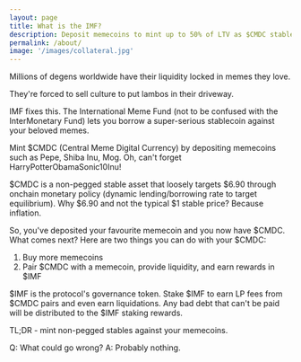 ```yaml
---
layout: page
title: What is the IMF?
description: Deposit memecoins to mint up to 50% of LTV as $CMDC stablecoin (Central Meme Digital Currency). Pair $CMDC with a memecoin and provide liquidity to earn the governance token $IMF (International Meme Fund).
permalink: /about/
image: '/images/collateral.jpg'
---
```


Millions of degens worldwide have their liquidity locked in memes they love.

They're forced to sell culture to put lambos in their driveway.

IMF fixes this. The International Meme Fund (not to be confused with the InterMonetary Fund) lets you borrow a super-serious stablecoin against your beloved memes.

Mint $CMDC (Central Meme Digital Currency) by depositing memecoins such as Pepe, Shiba Inu, Mog. Oh, can't forget HarryPotterObamaSonic10Inu!

$CMDC is a non-pegged stable asset that loosely targets $6.90 through onchain monetary policy (dynamic lending/borrowing rate to target equilibrium). Why $6.90 and not the typical $1 stable price? Because inflation.

So, you've deposited your favourite memecoin and you now have $CMDC. What comes next? Here are two things you can do with your $CMDC:

1. Buy more memecoins
2. Pair $CMDC with a memecoin, provide liquidity, and earn rewards in $IMF

$IMF is the protocol's governance token. Stake $IMF to earn LP fees from $CMDC pairs and even earn liquidations. Any bad debt that can't be paid will be distributed to the $IMF staking rewards.

TL;DR - mint non-pegged stables against your memecoins. 

Q: What could go wrong?
A: Probably nothing.
